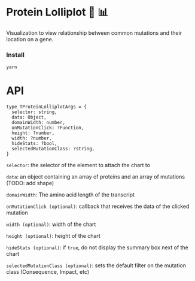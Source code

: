 Protein Lolliplot :lollipop: :bar_chart:
=====================

Visualization to view relationship between common mutations and their location on a gene.

### Install

```
yarn
```

# API

```
type TProteinLolliplotArgs = {
  selector: string,
  data: Object,
  domainWidth: number,
  onMutationClick: ?Function,
  height: ?number,
  width: ?number,
  hideStats: ?bool,
  selectedMutationClass: ?string,
}
```

`selector`: the selector of the element to attach the chart to

`data`: an object containing an array of proteins and an array of mutations (TODO: add shape)

`domainWidth`: The amino acid length of the transcript

`onMutationClick (optional)`: callback that receives the data of the clicked mutation

`width (optional)`: width of the chart

`height (optional)`: height of the chart

`hideStats (optional)`: if `true`, do not display the summary box next of the chart

`selectedMutationClass (optional)`: sets the default filter on the mutation class (Consequence, Impact, etc)
